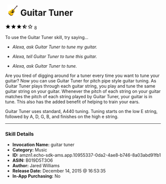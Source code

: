 # &nbsp;<img src="skill_icon" alt="Guitar Tuner icon" width="36"> Guitar Tuner
![3.7 stars](../../images/ic_star_black_18dp_1x.png)![3.7 stars](../../images/ic_star_black_18dp_1x.png)![3.7 stars](../../images/ic_star_black_18dp_1x.png)![3.7 stars](../../images/ic_star_half_black_18dp_1x.png)![3.7 stars](../../images/ic_star_border_black_18dp_1x.png) 8

To use the Guitar Tuner skill, try saying...

* *Alexa, ask Guitar Tuner to tune my guitar.*

* *Alexa, tell Guitar Tuner to tune this guitar.*

* *Alexa, ask Guitar Tuner to tune.*

Are you tired of digging around for a tuner every time you want to tune your guitar? Now you can use Guitar Tuner for pitch pipe style guitar tuning. As Guitar Tuner plays through each guitar string, you play and tune the same guitar string on your guitar. Whenever the pitch of each string on your guitar matches the pitch of each string played by Guitar Tuner, your guitar is in tune. This also has the added benefit of helping to train your ears.

Guitar Tuner uses standard, A440 tuning. Tuning starts on the low E string, followed by A, D, G, B, and finishes on the high e string.

***

### Skill Details

* **Invocation Name:** guitar tuner
* **Category:** Music
* **ID:** amzn1.echo-sdk-ams.app.10955337-0da2-4ae8-b746-8a03abd91fb1
* **ASIN:** B019D5T3O6
* **Author:** Jared Williams
* **Release Date:** December 14, 2015 @ 16:53:35
* **In-App Purchasing:** No
